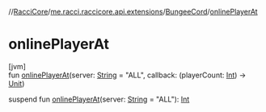 //[RacciCore](../../../index.md)/[me.racci.raccicore.api.extensions](../index.md)/[BungeeCord](index.md)/[onlinePlayerAt](online-player-at.md)

# onlinePlayerAt

[jvm]\
fun [onlinePlayerAt](online-player-at.md)(server: [String](https://kotlinlang.org/api/latest/jvm/stdlib/kotlin/-string/index.html) = "ALL", callback: (playerCount: [Int](https://kotlinlang.org/api/latest/jvm/stdlib/kotlin/-int/index.html))
-&gt; [Unit](https://kotlinlang.org/api/latest/jvm/stdlib/kotlin/-unit/index.html))

suspend fun [onlinePlayerAt](online-player-at.md)(server: [String](https://kotlinlang.org/api/latest/jvm/stdlib/kotlin/-string/index.html) = "ALL"): [Int](https://kotlinlang.org/api/latest/jvm/stdlib/kotlin/-int/index.html)
